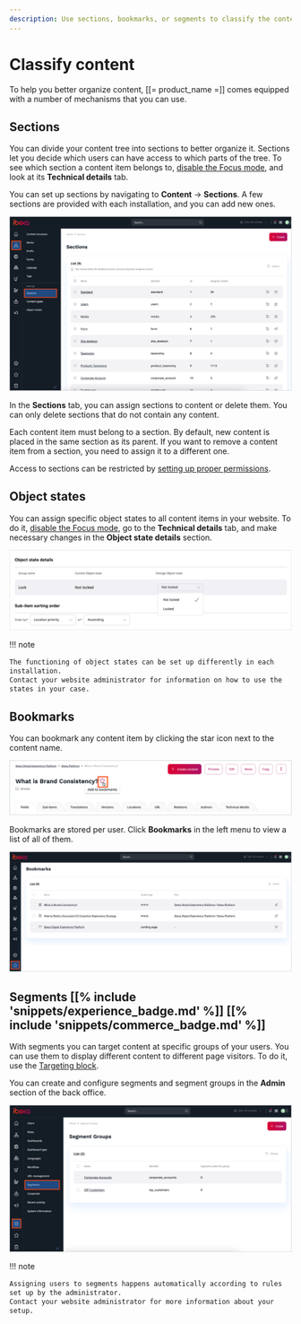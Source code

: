```yaml
---
description: Use sections, bookmarks, or segments to classify the content of your website.
---
```


# Classify content

To help you better organize content, [[= product_name =]] comes equipped with a number of mechanisms that you can use.

## Sections

You can divide your content tree into sections to better organize it.
Sections let you decide which users can have access to which parts of the tree.
To see which section a content item belongs to, [disable the Focus mode](../../getting_started/discover_ui.md#disable-focus-mode), and look at its **Technical details** tab.

You can set up sections by navigating to **Content** -> **Sections**.
A few sections are provided with each installation, and you can add new ones.

![List of Sections](img/sections.png "List of Sections")

In the **Sections** tab, you can assign sections to content or delete them.
You can only delete sections that do not contain any content.

Each content item must belong to a section.
By default, new content is placed in the same section as its parent.
If you want to remove a content item from a section, you need to assign it to a different one.

Access to sections can be restricted by [setting up proper permissions](../../permission_management/work_with_permissions.md).

## Object states

You can assign specific object states to all content items in your website.
To do it, [disable the Focus mode](../../getting_started/discover_ui.md#disable-focus-mode), go to the **Technical details** tab, and make necessary changes in the **Object state details** section.

![Object state details](img/object_state_details.png)

!!! note

    The functioning of object states can be set up differently in each installation.
    Contact your website administrator for information on how to use the states in your case.

## Bookmarks

You can bookmark any content item by clicking the star icon next to the content name.

![Bookmark icon](img/bookmark_icon.png)

Bookmarks are stored per user.
Click **Bookmarks** in the left menu to view a list of all of them.

![Bookmark screen](img/bookmarks.png)

## Segments [[% include 'snippets/experience_badge.md' %]] [[% include 'snippets/commerce_badge.md' %]]

With segments you can target content at specific groups of your users.
You can use them to display different content to different page visitors.
To do it, use the [Targeting block](block_reference.md#targeting-block).

You can create and configure segments and segment groups in the **Admin** section of the back office.

![Segment groups](img/admin_panel_segment_groups.png "Segment groups")

!!! note

    Assigning users to segments happens automatically according to rules set up by the administrator.
    Contact your website administrator for more information about your setup.
